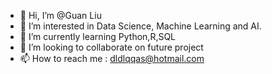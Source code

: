 - 👋 Hi, I’m @Guan Liu
- 👀 I’m interested in Data Science, Machine Learning and AI.
- 🌱 I’m currently learning Python,R,SQL
- 💞️ I’m looking to collaborate on future project
- 📫 How to reach me : dldlqqas@hotmail.com

<!---
LGadrian/LGadrian is a ✨ special ✨ repository because its `README.md` (this file) appears on your GitHub profile.
You can click the Preview link to take a look at your changes.
--->
